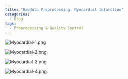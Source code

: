 ```yaml
---
title: "Rawdata Preprocessing: Myocardial Infarction"
categories:
  - Blog
tags:
  - Preprocessing & Quality Control
---
```



<img src="https://raw.githubusercontent.com/FullBlackWolf/ATPX4869/refs/heads/master/assets/images/Myocardial-1.png" 
     alt="Myocardial-1.png" 
     title="Myocardial-1.png">



<img src="https://raw.githubusercontent.com/FullBlackWolf/ATPX4869/refs/heads/master/assets/images/Myocardial-2.png" 
     alt="Myocardial-2.png" 
     title="Myocardial-2.png">



<img src="https://raw.githubusercontent.com/FullBlackWolf/ATPX4869/refs/heads/master/assets/images/Myocardial-3.png" 
     alt="Myocardial-3.png" 
     title="Myocardial-3.png">


<img src="https://raw.githubusercontent.com/FullBlackWolf/ATPX4869/refs/heads/master/assets/images/Myocardial-4.png" 
     alt="Myocardial-4.png" 
     title="Myocardial-4.png">
